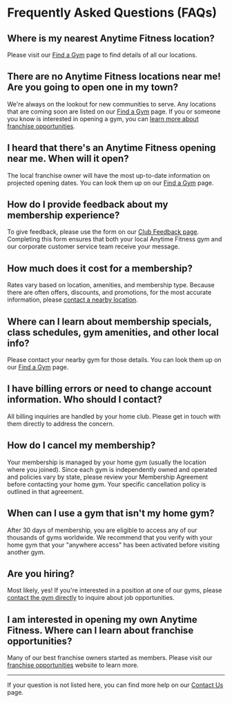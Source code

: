 # Frequently Asked Questions (FAQs)

## Where is my nearest Anytime Fitness location?
Please visit our [Find a Gym](https://www.anytimefitness.co.in/find-gym/) page to find details of all our locations.

## There are no Anytime Fitness locations near me! Are you going to open one in my town?
We're always on the lookout for new communities to serve. Any locations that are coming soon are listed on our [Find a Gym](https://www.anytimefitness.co.in/find-gym/) page. If you or someone you know is interested in opening a gym, you can [learn more about franchise opportunities](https://www.anytimefitness.co.in/franchise-opportunities/).

## I heard that there's an Anytime Fitness opening near me. When will it open?
The local franchise owner will have the most up-to-date information on projected opening dates. You can look them up on our [Find a Gym](https://www.anytimefitness.co.in/find-gym/) page.

## How do I provide feedback about my membership experience?
To give feedback, please use the form on our [Club Feedback page](https://www.anytimefitness.co.in/club-feedback/). Completing this form ensures that both your local Anytime Fitness gym and our corporate customer service team receive your message.

## How much does it cost for a membership?
Rates vary based on location, amenities, and membership type. Because there are often offers, discounts, and promotions, for the most accurate information, please [contact a nearby location](https://www.anytimefitness.co.in/find-gym/).

## Where can I learn about membership specials, class schedules, gym amenities, and other local info?
Please contact your nearby gym for those details. You can look them up on our [Find a Gym](https://www.anytimefitness.co.in/find-gym/) page.

## I have billing errors or need to change account information. Who should I contact?
All billing inquiries are handled by your home club. Please get in touch with them directly to address the concern.

## How do I cancel my membership?
Your membership is managed by your home gym (usually the location where you joined). Since each gym is independently owned and operated and policies vary by state, please review your Membership Agreement before contacting your home gym. Your specific cancellation policy is outlined in that agreement.

## When can I use a gym that isn't my home gym?
After 30 days of membership, you are eligible to access any of our thousands of gyms worldwide. We recommend that you verify with your home gym that your "anywhere access" has been activated before visiting another gym.

## Are you hiring?
Most likely, yes! If you're interested in a position at one of our gyms, please [contact the gym directly](https://www.anytimefitness.co.in/find-gym/) to inquire about job opportunities.

## I am interested in opening my own Anytime Fitness. Where can I learn about franchise opportunities?
Many of our best franchise owners started as members. Please visit our [franchise opportunities](https://www.anytimefitness.co.in/franchise-opportunities/) website to learn more.

---
If your question is not listed here, you can find more help on our [Contact Us](https://www.anytimefitness.co.in/contact-us/) page.